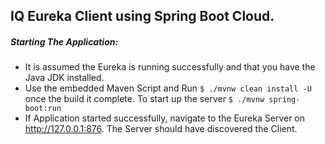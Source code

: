 ## IQ Eureka Client using Spring Boot Cloud. 

##### Starting The Application:  
- It is assumed the Eureka is running successfully and that you have the Java JDK installed. 
- Use the embedded Maven Script and Run `$ ./mvnw clean install -U` 
once the build it complete. To start up the server `$ ./mvnw spring-boot:run`
- If Application started successfully, navigate to the Eureka Server on http://127.0.0.1:876. The Server should have discovered the Client. 
